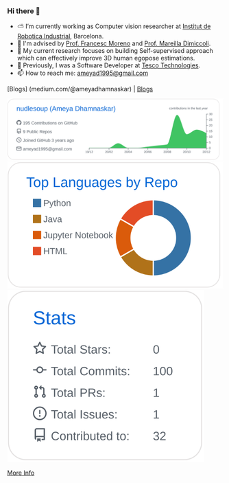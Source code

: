 ### Hi there 👋

- ⛅️ I’m currently working as Computer vision researcher at <a href="https://www.iri.upc.edu/research">Institut de Robotica Industrial</a>, Barcelona.
- 🎈 I'm advised by <a href="https://www.iri.upc.edu/people/fmoreno/">Prof. Francesc Moreno</a> and <a href="https://www.iri.upc.edu/people/mdimiccoli/">Prof. Mareilla Dimiccoli</a>.
- 🐧 My current research focuses on building Self-supervised approach which can effectively improve 3D human egopose estimations.
- 📂 Previously, I was a Software Developer at <a href="http://www.tescobengaluru.com/">Tesco Technologies</a>.
- 📫 How to reach me: ameyad1995@gmail.com 

[Blogs] (medium.com/@ameyadhamnaskar) | [Blogs](medium.com/@abhinavmir)


[![](./profile-summary-card-output/github/0-profile-details.svg)](https://github.com/vn7n24fzkq/github-profile-summary-cards)
[![](./profile-summary-card-output/github/1-repos-per-language.svg)](https://github.com/vn7n24fzkq/github-profile-summary-cards)
[![](./profile-summary-card-output/github/3-stats.svg)](https://github.com/vn7n24fzkq/github-profile-summary-cards)

[More Info](https://github.com/vn7n24fzkq/github-profile-summary-cards)
